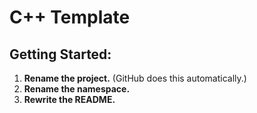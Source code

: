 # C++ Template

## Getting Started:
1. **Rename the project.** (GitHub does this automatically.)
2. **Rename the namespace.**
3. **Rewrite the README.**
